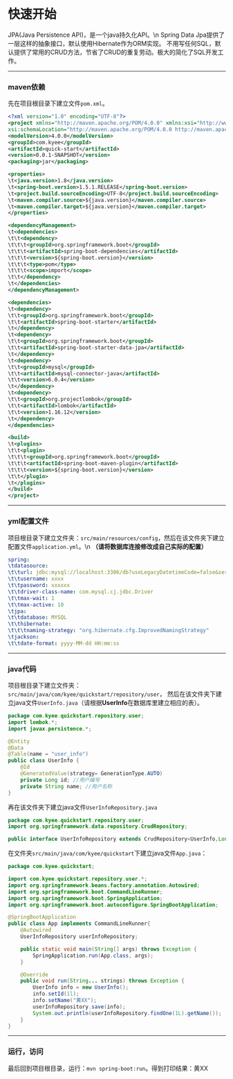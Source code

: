 快速开始
===

JPA(Java Persistence API)，是一个java持久化API。\n
Spring Data Jpa提供了一层这样的抽象接口，默认使用Hibernate作为ORM实现。
不用写任何SQL，默认提供了常用的CRUD方法，节省了CRUD的重复劳动。极大的简化了SQL开发工作。

***
### maven依赖
先在项目根目录下建立文件`pom.xml`。
```xml
<?xml version="1.0" encoding="UTF-8"?>
<project xmlns="http://maven.apache.org/POM/4.0.0" xmlns:xsi="http://www.w3.org/2001/XMLSchema-instance"
xsi:schemaLocation="http://maven.apache.org/POM/4.0.0 http://maven.apache.org/xsd/maven-4.0.0.xsd">
<modelVersion>4.0.0</modelVersion>
<groupId>com.kyee</groupId>
<artifactId>quick-start</artifactId>
<version>0.0.1-SNAPSHOT</version>
<packaging>jar</packaging>

<properties>
\t<java.version>1.8</java.version>
\t<spring-boot.version>1.5.1.RELEASE</spring-boot.version>
\t<project.build.sourceEncoding>UTF-8</project.build.sourceEncoding>
\t<maven.compiler.source>${java.version}</maven.compiler.source>
\t<maven.compiler.target>${java.version}</maven.compiler.target>
</properties>

<dependencyManagement>
\t<dependencies>
\t\t<dependency>
\t\t\t<groupId>org.springframework.boot</groupId>
\t\t\t<artifactId>spring-boot-dependencies</artifactId>
\t\t\t<version>${spring-boot.version}</version>
\t\t\t<type>pom</type>
\t\t\t<scope>import</scope>
\t\t</dependency>
\t</dependencies>
</dependencyManagement>

<dependencies>
\t<dependency>
\t\t<groupId>org.springframework.boot</groupId>
\t\t<artifactId>spring-boot-starter</artifactId>
\t</dependency>
\t<dependency>
\t\t<groupId>org.springframework.boot</groupId>
\t\t<artifactId>spring-boot-starter-data-jpa</artifactId>
\t</dependency>
\t<dependency>
\t\t<groupId>mysql</groupId>
\t\t<artifactId>mysql-connector-java</artifactId>
\t\t<version>6.0.4</version>
\t</dependency>
\t<dependency>
\t\t<groupId>org.projectlombok</groupId>
\t\t<artifactId>lombok</artifactId>
\t\t<version>1.16.12</version>
\t</dependency>
</dependencies>

<build>
\t<plugins>
\t\t<plugin>
\t\t\t<groupId>org.springframework.boot</groupId>
\t\t\t<artifactId>spring-boot-maven-plugin</artifactId>
\t\t\t<version>${spring-boot.version}</version>
\t\t</plugin>
\t</plugins>
</build>
</project>
```

***
### yml配置文件
项目根目录下建立文件夹：`src/main/resources/config`，然后在该文件夹下建立配置文件`application.yml`。\n
**（请将数据库连接修改成自己实际的配置）**
```yml
spring:
\tdatasource:
\t\turl: jdbc:mysql://localhost:3306/db?useLegacyDatetimeCode=false&serverTimezone=CST&useSSL=false&autoReconnect=true
\t\tusername: xxxx
\t\tpassword: xxxxxx
\t\tdriver-class-name: com.mysql.cj.jdbc.Driver
\t\tmax-wait: 1
\t\tmax-active: 10
\tjpa:
\t\tdatabase: MYSQL
\t\thibernate:
\t\t\tnaming-strategy: "org.hibernate.cfg.ImprovedNamingStrategy"
\tjackson:
\t\tdate-format: yyyy-MM-dd HH:mm:ss
```

***
### java代码
项目根目录下建立文件夹：`src/main/java/com/kyee/quickstart/repository/user`，
然后在该文件夹下建立java文件`UserInfo.java`（请根据**UserInfo**在数据库里建立相应的表）。
```java
package com.kyee.quickstart.repository.user;
import lombok.*;
import javax.persistence.*;

@Entity
@Data
@Table(name = "user_info")
public class UserInfo {
    @Id
    @GeneratedValue(strategy= GenerationType.AUTO)
    private Long id; //用户编号
    private String name; //用户名称
}
```
再在该文件夹下建立java文件`UserInfoRepository.java`
```java
package com.kyee.quickstart.repository.user;
import org.springframework.data.repository.CrudRepository;

public interface UserInfoRepository extends CrudRepository<UserInfo,Long>{}
```
在文件夹`src/main/java/com/kyee/quickstart`下建立java文件`App.java`：
```java
package com.kyee.quickstart;

import com.kyee.quickstart.repository.user.*;
import org.springframework.beans.factory.annotation.Autowired;
import org.springframework.boot.CommandLineRunner;
import org.springframework.boot.SpringApplication;
import org.springframework.boot.autoconfigure.SpringBootApplication;

@SpringBootApplication
public class App implements CommandLineRunner{
    @Autowired
    UserInfoRepository userInfoRepository;

    public static void main(String[] args) throws Exception {
        SpringApplication.run(App.class, args);
    }

    @Override
    public void run(String... strings) throws Exception {
        UserInfo info = new UserInfo();
        info.setId(1l);
        info.setName("黄XX");
        userInfoRepository.save(info);
        System.out.println(userInfoRepository.findOne(1L).getName());
    }
}
```

***
### 运行，访问
最后回到项目根目录，运行：`mvn spring-boot:run`。得到打印结果：黄XX